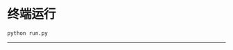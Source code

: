 # 终端运行

```shell
python run.py
```
******************************************************************************************